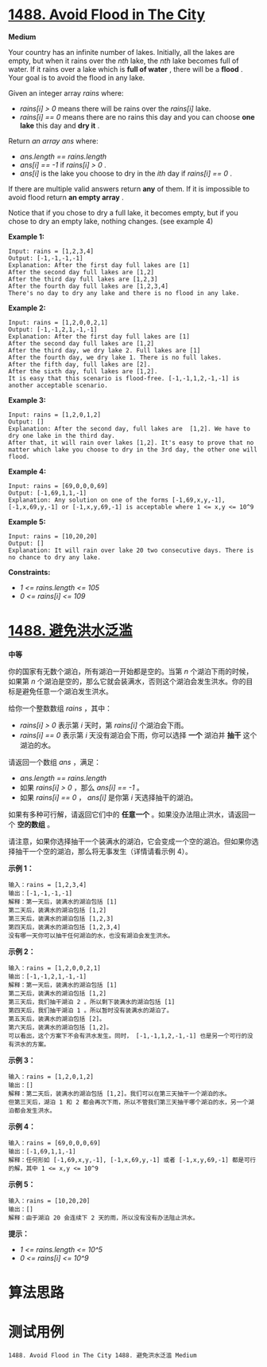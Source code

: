 # [1488. Avoid Flood in The City][enTitle]

**Medium**

Your country has an infinite number of lakes. Initially, all the lakes are empty, but when it rains over the  *nth*  lake, the  *nth*  lake becomes full of water. If it rains over a lake which is **full of water** , there will be a **flood** . Your goal is to avoid the flood in any lake.

Given an integer array  *rains*  where:

-  *rains[i] > 0*  means there will be rains over the  *rains[i]*  lake. 
-  *rains[i] == 0*  means there are no rains this day and you can choose **one lake**  this day and **dry it** .

Return  *an array ans*  where:

-  *ans.length == rains.length*  
-  *ans[i] == -1*  if  *rains[i] > 0* . 
-  *ans[i]*  is the lake you choose to dry in the  *ith*  day if  *rains[i] == 0* .

If there are multiple valid answers return **any**  of them. If it is impossible to avoid flood return **an empty array** .

Notice that if you chose to dry a full lake, it becomes empty, but if you chose to dry an empty lake, nothing changes. (see example 4)



**Example 1:** 

```
Input: rains = [1,2,3,4]
Output: [-1,-1,-1,-1]
Explanation: After the first day full lakes are [1]
After the second day full lakes are [1,2]
After the third day full lakes are [1,2,3]
After the fourth day full lakes are [1,2,3,4]
There's no day to dry any lake and there is no flood in any lake.

```

**Example 2:** 

```
Input: rains = [1,2,0,0,2,1]
Output: [-1,-1,2,1,-1,-1]
Explanation: After the first day full lakes are [1]
After the second day full lakes are [1,2]
After the third day, we dry lake 2. Full lakes are [1]
After the fourth day, we dry lake 1. There is no full lakes.
After the fifth day, full lakes are [2].
After the sixth day, full lakes are [1,2].
It is easy that this scenario is flood-free. [-1,-1,1,2,-1,-1] is another acceptable scenario.

```

**Example 3:** 

```
Input: rains = [1,2,0,1,2]
Output: []
Explanation: After the second day, full lakes are  [1,2]. We have to dry one lake in the third day.
After that, it will rain over lakes [1,2]. It's easy to prove that no matter which lake you choose to dry in the 3rd day, the other one will flood.

```

**Example 4:** 

```
Input: rains = [69,0,0,0,69]
Output: [-1,69,1,1,-1]
Explanation: Any solution on one of the forms [-1,69,x,y,-1], [-1,x,69,y,-1] or [-1,x,y,69,-1] is acceptable where 1 <= x,y <= 10^9

```

**Example 5:** 

```
Input: rains = [10,20,20]
Output: []
Explanation: It will rain over lake 20 two consecutive days. There is no chance to dry any lake.

```



**Constraints:** 

-  *1 <= rains.length <= 105*  
-  *0 <= rains[i] <= 109* 


# [1488. 避免洪水泛滥][cnTitle]

**中等**

你的国家有无数个湖泊，所有湖泊一开始都是空的。当第  *n*  个湖泊下雨的时候，如果第  *n*  个湖泊是空的，那么它就会装满水，否则这个湖泊会发生洪水。你的目标是避免任意一个湖泊发生洪水。

给你一个整数数组  *rains*  ，其中：

-  *rains[i] > 0*  表示第  *i*  天时，第  *rains[i]*  个湖泊会下雨。 
-  *rains[i] == 0*  表示第  *i*  天没有湖泊会下雨，你可以选择 **一个**  湖泊并 **抽干**  这个湖泊的水。

请返回一个数组 *ans*  ，满足：

-  *ans.length == rains.length*  
- 如果  *rains[i] > 0*  ，那么 *ans[i] == -1*  。 
- 如果  *rains[i] == 0*  ， *ans[i]*  是你第  *i*  天选择抽干的湖泊。

如果有多种可行解，请返回它们中的 **任意一个**  。如果没办法阻止洪水，请返回一个 **空的数组**  。

请注意，如果你选择抽干一个装满水的湖泊，它会变成一个空的湖泊。但如果你选择抽干一个空的湖泊，那么将无事发生（详情请看示例 4）。



**示例 1：** 

```
输入：rains = [1,2,3,4]
输出：[-1,-1,-1,-1]
解释：第一天后，装满水的湖泊包括 [1]
第二天后，装满水的湖泊包括 [1,2]
第三天后，装满水的湖泊包括 [1,2,3]
第四天后，装满水的湖泊包括 [1,2,3,4]
没有哪一天你可以抽干任何湖泊的水，也没有湖泊会发生洪水。

```

**示例 2：** 

```
输入：rains = [1,2,0,0,2,1]
输出：[-1,-1,2,1,-1,-1]
解释：第一天后，装满水的湖泊包括 [1]
第二天后，装满水的湖泊包括 [1,2]
第三天后，我们抽干湖泊 2 。所以剩下装满水的湖泊包括 [1]
第四天后，我们抽干湖泊 1 。所以暂时没有装满水的湖泊了。
第五天后，装满水的湖泊包括 [2]。
第六天后，装满水的湖泊包括 [1,2]。
可以看出，这个方案下不会有洪水发生。同时， [-1,-1,1,2,-1,-1] 也是另一个可行的没有洪水的方案。

```

**示例 3：** 

```
输入：rains = [1,2,0,1,2]
输出：[]
解释：第二天后，装满水的湖泊包括 [1,2]。我们可以在第三天抽干一个湖泊的水。
但第三天后，湖泊 1 和 2 都会再次下雨，所以不管我们第三天抽干哪个湖泊的水，另一个湖泊都会发生洪水。

```

**示例 4：** 

```
输入：rains = [69,0,0,0,69]
输出：[-1,69,1,1,-1]
解释：任何形如 [-1,69,x,y,-1], [-1,x,69,y,-1] 或者 [-1,x,y,69,-1] 都是可行的解，其中 1 <= x,y <= 10^9

```

**示例 5：** 

```
输入：rains = [10,20,20]
输出：[]
解释：由于湖泊 20 会连续下 2 天的雨，所以没有没有办法阻止洪水。

```



**提示：** 

-  *1 <= rains.length <= 10^5*  
-  *0 <= rains[i] <= 10^9* 




# 算法思路

# 测试用例
```
1488. Avoid Flood in The City 1488. 避免洪水泛滥 Medium
```

[enTitle]: https://leetcode.com/problems/avoid-flood-in-the-city/
[cnTitle]: https://leetcode-cn.com/problems/avoid-flood-in-the-city/

